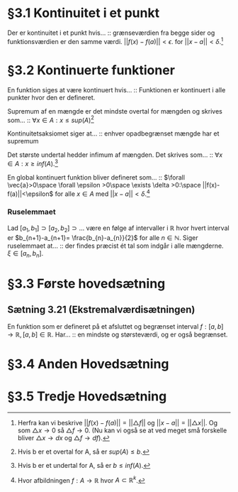 # §3.1 Kontinuitet i et punkt
Der er kontinuitet i et punkt hvis... :: grænseværdien fra begge sider og funktionsværdien er den samme værdi. $||f(x)-f(a)||< \epsilon$. for $||x-a||< \delta$.[^1]
<!--SR:!2023-02-23,4,270-->

# §3.2 Kontinuerte funktioner
En funktion siges at være kontinuert hvis... :: Funktionen er kontinuert i alle punkter hvor den er defineret. 
<!--SR:!2023-02-23,4,270-->

Supremum af en mængde er det mindste overtal for mængden og skrives som... :: $\forall x \in A: x \leq sup(A)$[^2]
<!--SR:!2023-02-22,3,250-->
Kontinuitetsaksiomet siger at... :: enhver opadbegrænset mængde har et supremum
<!--SR:!2023-02-22,3,250-->
Det største undertal hedder infimum af mængden. Det skrives som... :: $\forall x \in A: x \geq inf(A)$.[^3]
<!--SR:!2023-02-23,4,270-->

En global kontinuert funktion bliver defineret som... :: $\forall \vec{a}>0\space \forall \epsilon >0\space \exists \delta >0:\space ||f(x)-f(a)||<\epsilon$ for alle $x \in A$ med $||x-a||<\delta$.[^4]

### Ruselemmaet
Lad $[a_{1},b_{1}]\supset [a_{2},b_{2}]\supset...$ være en følge af intervaller i $\mathbb{R}$ hvor hvert interval er $b_{n+1}-a_{n+1}= \frac{b_{n}-a_{n}}{2}$ for alle $n \in \mathbb{N}$. Siger ruselemmaet at... :: der findes præcist ét tal som indgår i alle mængderne. $\xi \in [a_{n},b_{n}]$.
<!--SR:!2023-02-22,3,250-->

# §3.3 Første hovedsætning
## Sætning 3.21 (Ekstremalværdisætningen)
En funktion som er defineret på et afsluttet og begrænset interval $f:[a,b]\to \mathbb{R}, [a,b]\in \mathbb{R}$. Har... :: en mindste og størsteværdi, og er også begrænset.
<!--SR:!2023-02-23,4,270-->

# §3.4 Anden Hovedsætning


# §3.5 Tredje Hovedsætning




[^1]: Herfra kan vi beskrive $||f(x)-f(a)|| = ||\triangle f||$ og $||x-a||=||\triangle x||$. Og som $\triangle x \to 0$ så $\triangle f \to 0$. (Nu kan vi også se at ved meget små forskelle bliver $\triangle x \to  dx$ og $\triangle f \to df$).
[^2]: Hvis b er et overtal for A, så er $sup(A)\leq b$.
[^3]: Hvis b er et undertal for A, så er $b \leq inf(A)$.
[^4]: Hvor afbildningen $f:A \to \mathbb{R}$ hvor $A \subset \mathbb{R}^{k}$.